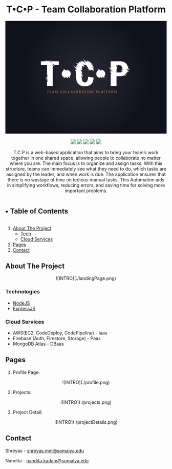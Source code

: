 <div align="center">
 
<h1 align="center">T•C•P - Team Collaboration Platform</h1>
  
![INTRO](./tcpLogo.png)
  
[![](https://img.shields.io/badge/Made_with-Nodejs-red?style=for-the-badge&logo=node.js)](https://nodejs.org/en/)
[![](https://img.shields.io/badge/IDE-Visual_Studio_Code-purple?style=for-the-badge&logo=visual-studio-code)](https://code.visualstudio.com/  "Visual Studio Code")
[![](https://img.shields.io/badge/Database-MongoDB-green?style=for-the-badge&logo=mongodb)](mongodb.com "MongoDB")
[![](https://img.shields.io/badge/Hosted_On-AWS-%23FF9900.svg?style=for-the-badge&logo=amazon-aws&logoColor=white)](#)
[![](https://img.shields.io/badge/Authentication_Service-firebase-%23039BE5.svg?style=for-the-badge&logo=firebase)](#)
</div>


<p align="center">
T.C.P is a web-based application that aims to bring your team’s work together in one shared space, allowing people to collaborate no matter where you are. The main focus is to organize and assign tasks. With this structure, teams can immediately see what they need to do, which tasks are assigned by the leader, and when work is due. The application ensures that there is no wastage of time on tedious manual tasks. This Automation aids in simplifying workflows, reducing errors, and saving time for solving more important problems.
</p>


<!-- TABLE OF CONTENTS -->
<details open="open">
  <summary><h2 style="display: inline-block">Table of Contents</h2></summary>
  <ol>
    <li>
      <a href="#about-the-project">About The Project</a>
      <ul>
        <li><a href="#technologies">Tech</a></li>
       <li><a href="#cloud-services">Cloud Services</a></li>
      </ul>
    </li>
    <li><a href="#pages">Pages</a></li>
    <li><a href="#contact">Contact</a></li>
  </ol>
</details>

<!-- ABOUT THE PROJECT -->
## About The Project
<div align="center">![INTRO](./landingPage.png)</div>

### Technologies 

* [NodeJS](https://nodejs.org/en/)
* [ExpressJS](https://expressjs.com/en/starter/generator.html)

### Cloud Services

* AWS(EC2, CodeDeploy, CodePipeline) - Iaas
* Firebase (Auth, Firestore, Storage) - Paas
* MongoDB Atlas - DBaas

<!-- Pages -->

## Pages

1. Profile Page:

<div align="center">![INTRO](./profile.png)</div>

2. Projects:

<div align="center">![INTRO](./projects.png)</div>

3. Project Detail:

<div align="center">![INTRO](./projectDetails.png)</div>

<!-- CONTACT -->
## Contact

Shreyas  - shreyas.mm@somaiya.edu

Nandita - nandita.kadam@somaiya.edu
